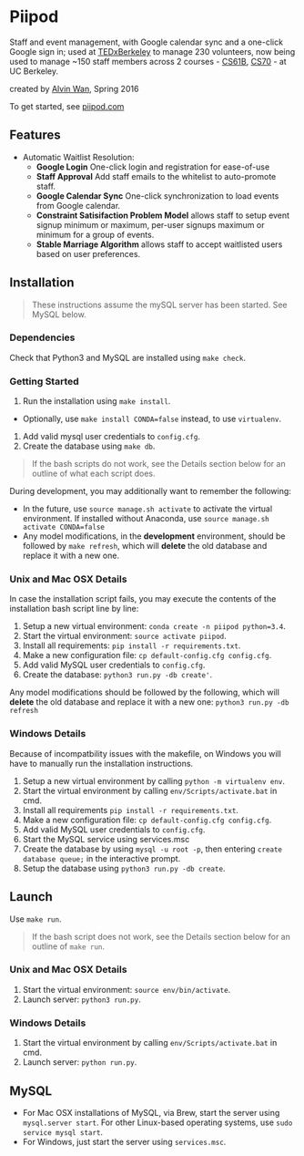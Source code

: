 # Piipod
Staff and event management, with Google calendar sync and a one-click Google sign in; used at [TEDxBerkeley](http://tedxberkeley.piipod.com) to manage 230 volunteers, now being used to manage ~150 staff members across 2 courses - [CS61B](http://cs61b.piipod.com), [CS70](http://staff.eecs70.org) - at UC Berkeley.

created by [Alvin Wan](http://alvinwan.com), Spring 2016

To get started, see [piipod.com](http://piipod.com)

## Features

- Automatic Waitlist Resolution:
  - **Google Login** One-click login and registration for ease-of-use
  - **Staff Approval** Add staff emails to the whitelist to auto-promote staff.
  - **Google Calendar Sync** One-click synchronization to load events from Google calendar.
  - **Constraint Satisifaction Problem Model** allows staff to setup event signup minimum or maximum, per-user signups maximum or minimum for a group of events.
  - **Stable Marriage Algorithm** allows staff to accept waitlisted users based on user preferences.

## Installation

> These instructions assume the mySQL server has been started. See MySQL below.

### Dependencies

Check that Python3 and MySQL are installed using `make check`.

### Getting Started

1. Run the installation using `make install`.
  - Optionally, use `make install CONDA=false` instead, to use `virtualenv`.
1. Add valid mysql user credentials to `config.cfg`.
1. Create the database using `make db`.

> If the bash scripts do not work, see the Details section below for an outline
of what each script does.

During development, you may additionally want to remember the following:

- In the future, use `source manage.sh activate` to activate the virtual environment. If installed without Anaconda, use `source manage.sh activate CONDA=false`
- Any model modifications, in the **development** environment, should be
followed by `make refresh`, which will **delete** the old database and replace
it with a new one.

### Unix and Mac OSX Details

In case the installation script fails, you may execute the contents of the
installation bash script line by line:

1. Setup a new virtual environment: `conda create -n piipod python=3.4`.
1. Start the virtual environment: `source activate piipod`.
1. Install all requirements: `pip install -r requirements.txt`.
1. Make a new configuration file: `cp default-config.cfg config.cfg`.
1. Add valid MySQL user credentials to `config.cfg`.
1. Create the database: `python3 run.py -db create'`.

Any model modifications should be followed by the following, which will
**delete** the old database and replace it with a new one: `python3 run.py -db refresh`

### Windows Details

Because of incompatbility issues with the makefile, on Windows you will have to manually run the installation instructions.

1. Setup a new virtual environment by calling `python -m virtualenv env`.
1. Start the virtual environment by calling `env/Scripts/activate.bat` in cmd.
1. Install all requirements `pip install -r requirements.txt`.
1. Make a new configuration file: `cp default-config.cfg config.cfg`.
1. Add valid MySQL user credentials to `config.cfg`.
1. Start the MySQL service using services.msc
1. Create the database by using `mysql -u root -p`, then entering `create database queue;` in the interactive prompt.
1. Setup the database using `python3 run.py -db create`.

## Launch

Use `make run`.

> If the bash script does not work, see the Details section below for an outline
of `make run`.

### Unix and Mac OSX Details

1. Start the virtual environment: `source env/bin/activate`.
1. Launch server: `python3 run.py`.

### Windows Details

1. Start the virtual environment by calling `env/Scripts/activate.bat` in cmd.
1. Launch server: `python run.py`.

## MySQL

- For Mac OSX installations of MySQL, via Brew, start the server using
`mysql.server start`. For other Linux-based operating systems, use
`sudo service mysql start`.
- For Windows, just start the server using `services.msc`.

